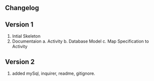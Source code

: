 ## Changelog

## Version 1

1. Intial Skeleton
2. Documentaion
    a. Activity
    b. Database Model
    c. Map Specification to Activity

## Version 2 
1. added mySql, inquirer, readme, gitignore.